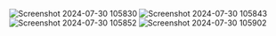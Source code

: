 ![Screenshot 2024-07-30 105830](https://github.com/user-attachments/assets/c422f6b1-0fc2-4f87-b9d9-a025d20bd3b6)
![Screenshot 2024-07-30 105843](https://github.com/user-attachments/assets/d0756f4b-d32e-4c9e-8bd2-deeff9e0fec7)
![Screenshot 2024-07-30 105852](https://github.com/user-attachments/assets/afdd7707-3521-4fcc-875c-cb95074f43b7)
![Screenshot 2024-07-30 105902](https://github.com/user-attachments/assets/31a721eb-4e07-485d-8fdc-e202c148102c)
